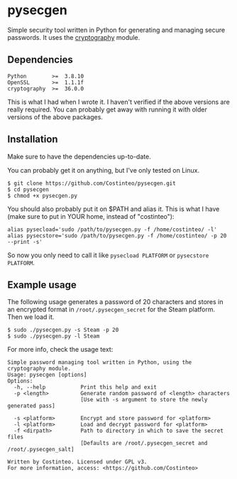 # pysecgen

Simple security tool written in Python for generating and managing secure passwords. It uses the [cryptography](https://github.com/pyca/cryptography) module.

## Dependencies
```
Python        >=  3.8.10
OpenSSL       >=  1.1.1f
cryptography  >=  36.0.0
```

This is what I had when I wrote it. I haven't verified if the above versions are really required. You can probably get away with running it with older versions of the above packages.

## Installation

Make sure to have the dependencies up-to-date. 

You can probably get it on anything, but I've only tested on Linux.

```
$ git clone https://github.com/Costinteo/pysecgen.git
$ cd pysecgen
$ chmod +x pysecgen.py
```

You should also probably put it on $PATH and alias it. This is what I have (make sure to put in YOUR home, instead of "costinteo"):

```
alias pysecload='sudo /path/to/pysecgen.py -f /home/costinteo/ -l'
alias pysecstore='sudo /path/to/pysecgen.py -f /home/costinteo/ -p 20 --print -s'
```

So now you only need to call it like ``pysecload PLATFORM`` or ``pysecstore PLATFORM``.

## Example usage

The following usage generates a password of 20 characters and stores in an encrypted format in ``/root/.pysecgen_secret`` for the Steam platform. Then we load it.

```
$ sudo ./pysecgen.py -s Steam -p 20
$ sudo ./pysecgen.py -l Steam
```

For more info, check the usage text:

```
Simple password managing tool written in Python, using the cryptography module.
Usage: pysecgen [options]
Options:
  -h, --help           Print this help and exit
  -p <length>          Generate random password of <length> characters
                       [Use with -s argument to store the newly generated pass]

  -s <platform>        Encrypt and store password for <platform>
  -l <platform>        Load and decrypt password for <platform>
  -f <dirpath>         Path to directory in which to save the secret files
                       [Defaults are /root/.pysecgen_secret and /root/.pysecgen_salt]

Written by Costinteo. Licensed under GPL v3.
For more information, access: <https://github.com/Costinteo>
```
